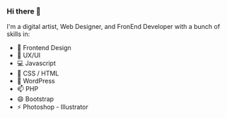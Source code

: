 ### Hi there 👋

I'm a digital artist, Web Designer, and FronEnd Developer with a bunch of skills in:
- 🔭 Frontend Design
- 🌱 UX/UI
- :computer: Javascript
- :art: CSS / HTML
- 💬 WordPress
- 📫 PHP
- 😄 Bootstrap
- ⚡ Photoshop - Illustrator

